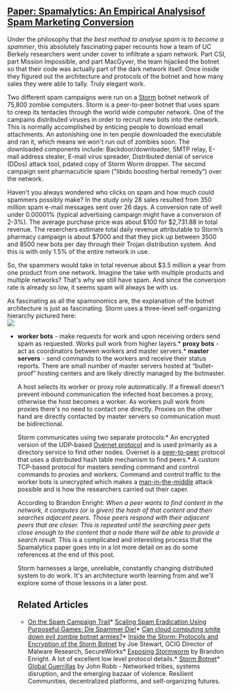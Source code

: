 ## [Paper: Spamalytics: An Empirical Analysisof Spam Marketing Conversion](/blog/2008/12/29/paper-spamalytics-an-empirical-analysisof-spam-marketing-con.html)

    

    

Under the philosophy that _the best method to analyse spam is to become a spammer_, this absolutely fascinating paper recounts how a team of UC Berkely researchers went under cover to infiltrate a spam network. Part CSI, part Mission Impossible, and part MacGyver, the team hijacked the botnet so that their code was actually part of the dark network itself. Once inside they figured out the architecture and protocols of the botnet and how many sales they were able to tally. Truly elegant work.  

Two different spam campaigns were run on a [Storm](http://en.wikipedia.org/wiki/Storm_botnet) botnet network of 75,800 zombie computers. Storm is a peer-to-peer botnet that uses spam to creep its tentacles through the world wide computer network. One of the campains distributed viruses in order to recruit new bots into the network. This is normally accomplished by enticing people to download email attachments. An astonishing one in ten people downloaded the executable and ran it, which means we won't run out of zombies soon. The downloaded components include: Backdoor/downloader, SMTP relay, E-mail address stealer, E-mail virus spreader, Distributed denial of service (DDos) attack tool, pdated copy of Storm Worm dropper. The second campaign sent pharmacuticle spam ("libido boosting herbal remedy”) over the network.  

Haven't you always wondered who clicks on spam and how much could spammers possibly make? In the study only 28 sales resulted from 350 million spam e-mail messages sent over 26 days. A conversion rate of well under 0.00001% (typical advertising campaign might have a conversion of 2-3%). The average purchase price was about $100 for $2,731.88 in total revenue. The reserchers estimate total daily revenue attributable to Storm’s pharmacy campaign is about $7000 and that they pick up between 3500 and 8500 new bots per day through their Trojan distribution system. And this is with only 1.5% of the entire network in use.  

So, the spammers would take in total revenue about $3.5 million a year from one product from one network. Imagine the take with multiple products and multiple networks? That's why we still have spam. And since the conversion rate is already so low, it seems spam will always be with us.  

As fascinating as all the spamonomics are, the explanation of the botnet architecture is just as fascinating. Storm uses a three-level self-organizing hierarchy pictured here:  
![](http://farm4.static.flickr.com/3278/3144225713_b8385d6ae1.jpg?v=0)

*   **worker bots** - make requests for work and upon receiving orders send spam as requested. Works pull work from higher layers.*   **proxy bots** - act as coordinators between workers and master servers.*   **master servers** - send commands to the workers and receive their status reports. There are small number of master servers hosted at “bullet-proof” hosting centers and are likely directly managed by the botmaster.  

    A host selects its worker or proxy role automatically. If a firewall doesn't prevent inbound communication the infected host becomes a proxy, otherwise the host becomes a worker. As workers pull work from proxies there's no need to contact one directly. Proxies on the other hand are directly contacted by master servers so communication must be bidirectional.  

    Storm communicates using two separate protocols:*   An encrypted version of the UDP-based [Overnet protocol](http://en.wikipedia.org/wiki/Overnet) and is used primarily as a directory service to find other nodes. Overnet is a [peer-to-peer](http://en.wikipedia.org/wiki/Peer-to-peer) protocol that uses a distributed hash table mechanism to find peers.*   A custom TCP-based protocol for masters sending command and control commands to proxies and workers. Command and control traffic to the worker bots is unecrypted which makes a [man-in-the-middle](http://en.wikipedia.org/wiki/Man-in-the-middle_attack) attack possible and is how the researchers carried out their caper.  

    According to Brandon Enright: _When a peer wants to find content in the network, it computes (or is given) the hash of that content and then searches adjacent peers. Those peers respond with their adjacent peers that are closer. This is repeated until the searching peer gets close enough to the content that a node there will be able to provide a search result._ This is a complicated and interesting process that the Spamalytics paper goes into in a lot more detail on as do some references at the end of this post.  

    Storm harnesses a large, unreliable, constantly changing distributed system to do work. It's an architecture worth learning from and we'll explore some of those lessons in a later post.  

    ## Related Articles

    *   [On the Spam Campaign Trail](http://www.icir.org/christian/publications/2008-leet-spamtrail/index.html)*   [Scaling Spam Eradication Using Purposeful Games: Die Spammer Die!](http://highscalability.com/scaling-spam-eradication-using-purposeful-games-die-spammer-die)*   [Can cloud computing smite down evil zombie botnet armies?](http://highscalability.com/can-cloud-computing-smite-down-evil-zombie-botnet-armies)*   [Inside the Storm: Protocols and Encryption of the Storm Botnet](http://www.blackhat.com/presentations/bh-usa-08/Stewart/BH_US_08_Stewart_Protocols_of_the_Storm.pdf) by Joe Stewart, GCIG Director of Malware Research, SecureWorks*   [Exposing Stormworm](http://noh.ucsd.edu/~bmenrigh/exposing_storm.ppt) by Brandon Enright. A lot of excellent low level protocol details.*   [Storm Botnet](http://en.wikipedia.org/wiki/Storm_botnet)*   [Global Guerrillas](http://globalguerrillas.typepad.com/) by John Robb - Networked tribes, systems disruption, and the emerging bazaar of violence. Resilient Communities, decentralized platforms, and self-organizing futures.    